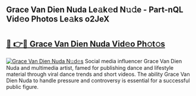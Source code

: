 ## Grace Van Dien Nuda Le𝚊k𝚎d N𝚞𝚍e - Part-nQL Vid𝚎o Photos Le𝚊ks o2JeX

# <h2><a href="http://fbdj433.evod.top/?m=Grace+Van+Dien+Nuda">🔗 👉🔴 Grace Van Dien Nuda Vid𝚎o Ph𝚘t𝚘s</a></h2>

[![Grace Van Dien Nuda N𝚞d𝚎s](https://i.imgur.com/8V9OHl7.gif)](http://fbdj433.evod.top/?m=Grace+Van+Dien+Nuda)
Social media influencer Grace Van Dien Nuda and multimedia artist, famed for publishing dance and lifestyle material through viral dance trends and short videos. The ability Grace Van Dien Nuda to handle pressure and controversy is essential for a successful public figure. 

